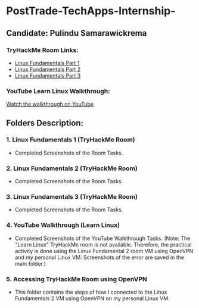 # PostTrade-TechApps-Internship- 

## Candidate: Pulindu Samarawickrema

### TryHackMe Room Links:
- [Linux Fundamentals Part 1](https://tryhackme.com/room/linuxfundamentalspart1)
- [Linux Fundamentals Part 2](https://tryhackme.com/room/linuxfundamentalspart2)
- [Linux Fundamentals Part 3](https://tryhackme.com/room/linuxfundamentalspart3)

### YouTube Learn Linux Walkthrough:
[Watch the walkthrough on YouTube](https://www.youtube.com/watch?v=wdi3p_S7jtQ)

## Folders Description:

### 1. Linux Fundamentals 1 (TryHackMe Room)
- Completed Screenshots of the Room Tasks.

### 2. Linux Fundamentals 2 (TryHackMe Room)
- Completed Screenshots of the Room Tasks.

### 3. Linux Fundamentals 3 (TryHackMe Room)
- Completed Screenshots of the Room Tasks.

### 4. YouTube Walkthrough (Learn Linux)
- Completed Screenshots of the YouTube Walkthrough Tasks.
(Note: The "Learn Linux" TryHackMe room is not available. Therefore, the practical activity is done using the Linux Fundamental 2 room VM using OpenVPN and my personal Linux VM. Screenshots of the error are saved in the main folder.)

### 5. Accessing TryHackMe Room using OpenVPN
- This folder contains the steps of how I connected to the Linux Fundamentals 2 VM using OpenVPN on my personal Linux VM.
